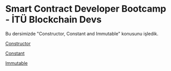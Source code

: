 # Smart Contract Developer Bootcamp - İTÜ Blockchain Devs

Bu dersimizde "Constructor, Constant and Immutable" konusunu işledik.

[Constructor](./Constructor.sol)

[Constant](./Constant.sol)

[Immutable](./Immutable.sol)
